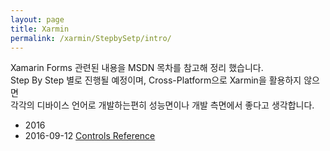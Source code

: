 ```yaml
---
layout: page
title: Xarmin
permalink: /xarmin/StepbySetp/intro/
---
```

Xamarin Forms 관련된 내용을 MSDN 목차를 참고해 정리 했습니다.<br/>
Step By Step 별로 진행될 예정이며, Cross-Platform으로 Xarmin을 활용하지 않으면 <br/>
각각의 디바이스 언어로 개발하는편히 성능면이나 개발 측면에서 좋다고 생각합니다.
<ul class="listing">
    <li class="listing-seperator">2016</li>
  <li class="listing-item">
  <time datetime="{{ post.date | date:"%Y-%m-%d" }}">2016-09-12</time>
    <a href="/xarmin/StepbySetp/controlsReference/" title="Controls Reference">Controls Reference</a>
  </li>
</ul>